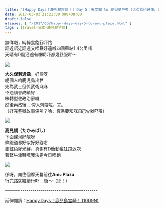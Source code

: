 ```yaml
---
title: '[Happy Days！鹿児島宮崎！] Day 5：天文館 to 鹿児島中央（大久保利通像、高見橋、Amu Plaza）'
date: 2017-03-03T21:21:00.000+08:00
draft: false
aliases: [ "/2017/03/happy-days-day-5-to-amu-plaza.html" ]
tags : [travel-日本-鹿兒島宮崎]
---
```


無咩嘅，純粹食飽行吓路  
話近唔近話遠又唔算好遠嘅四個車站1.4公里啫  
天晴有D風沿途有嘢睇吓都幾舒服吖～  

![](/images/kojkmi5c1.jpg)

**大久保利通像**，好高呀  
呢個人响鹿児島出世  
先為武士但係武術麻麻  
不過讀書成績好  
咪轉型做政治家囉  
然後再然後... 俾人刺殺咗，完。  
（好完整嘅故事係咪？哈，真係要知咪自己wiki吓囉）  

![](/images/kojkmi5c.jpg)

**高見橋（たかみばし）**  
下面條河好靚呀  
條跑道都好似好好跑咁  
隻紅色好光鮮，真係有D衝動瘋狂跑返次  
著緊牛津鞋嘅我決定今日唔跑  

![](/images/kojkmi5c2.jpg)

係呀，向住個摩天輪前往**Amu Plaza**  
行完路就繼續行吓... 街～（耶！）  
  
\-----------------------------------------------  
  
延伸閱讀：[Happy Days！鹿児島宮崎！ (10D9N)](https://hidie.net/kojkmi10d9n/)
